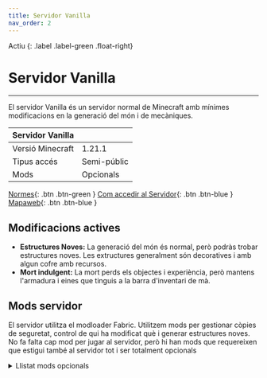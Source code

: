 ```yaml
---
title: Servidor Vanilla
nav_order: 2
---
```


Actiu 
{: .label .label-green .float-right}
# Servidor Vanilla 

---
El servidor Vanilla és un servidor normal de Minecraft amb mínimes modificacions en la generació del món i de mecàniques.


| Servidor Vanilla      |               |
| ----------------------|---------------|
| Versió Minecraft      | 1.21.1        |
| Tipus accés           | Semi-públic   |
| Mods                  | Opcionals     |

[Normes](normes.md){: .btn .btn-green } [Com accedir al Servidor](acces.md){: .btn .btn-blue } [Mapaweb](mapaweb.md){: .btn .btn-blue }

## Modificacions actives

- **Estructures Noves:** La generació del món és normal, però podràs trobar estructures noves. Les extructures generalment són decoratives i amb algun cofre amb recursos.
- **Mort indulgent:** La mort perds els objectes i experiència, però mantens l'armadura i eines que tinguis a la barra d'inventari de mà. 

## Mods servidor

El servidor utilitza el modloader Fabric. Utilitzem mods per gestionar còpies de seguretat, control de qui ha modificat què i generar estructures noves. No fa falta cap mod per jugar al servidor, però hi han mods que requereixen que estigui també al servidor tot i ser totalment opcionals

<details markdown="block">
<summary>Llistat mods opcionals</summary>

| Nom mod               | Versió        |
|:----------------------|--------------|
| Do a Barrel Roll      | 3.7.2         |
| Fish on the line      | 3.4           |
| Inventory Totem       | 3.3           |
| No Chat Reports       | 2.8.0         |
| Physics mod Pro       | 171           |

</details>